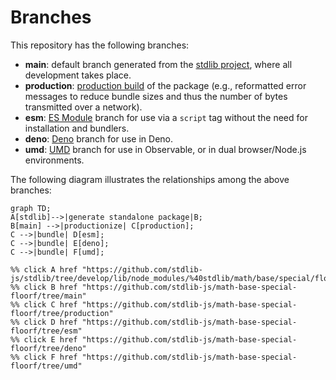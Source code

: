 <!--

@license Apache-2.0

Copyright (c) 2022 The Stdlib Authors.

Licensed under the Apache License, Version 2.0 (the "License");
you may not use this file except in compliance with the License.
You may obtain a copy of the License at

    http://www.apache.org/licenses/LICENSE-2.0

Unless required by applicable law or agreed to in writing, software
distributed under the License is distributed on an "AS IS" BASIS,
WITHOUT WARRANTIES OR CONDITIONS OF ANY KIND, either express or implied.
See the License for the specific language governing permissions and
limitations under the License.

-->

# Branches

This repository has the following branches:

-   **main**: default branch generated from the [stdlib project][stdlib-url], where all development takes place.
-   **production**: [production build][production-url] of the package (e.g., reformatted error messages to reduce bundle sizes and thus the number of bytes transmitted over a network).
-   **esm**: [ES Module][esm-url] branch for use via a `script` tag without the need for installation and bundlers.
-   **deno**: [Deno][deno-url] branch for use in Deno.
-   **umd**: [UMD][umd-url] branch for use in Observable, or in dual browser/Node.js environments.

The following diagram illustrates the relationships among the above branches:

```mermaid
graph TD;
A[stdlib]-->|generate standalone package|B;
B[main] -->|productionize| C[production];
C -->|bundle| D[esm];
C -->|bundle| E[deno];
C -->|bundle| F[umd];

%% click A href "https://github.com/stdlib-js/stdlib/tree/develop/lib/node_modules/%40stdlib/math/base/special/floorf"
%% click B href "https://github.com/stdlib-js/math-base-special-floorf/tree/main"
%% click C href "https://github.com/stdlib-js/math-base-special-floorf/tree/production"
%% click D href "https://github.com/stdlib-js/math-base-special-floorf/tree/esm"
%% click E href "https://github.com/stdlib-js/math-base-special-floorf/tree/deno"
%% click F href "https://github.com/stdlib-js/math-base-special-floorf/tree/umd"
```

[stdlib-url]: https://github.com/stdlib-js/stdlib/tree/develop/lib/node_modules/%40stdlib/math/base/special/floorf
[production-url]: https://github.com/stdlib-js/math-base-special-floorf/tree/production
[deno-url]: https://github.com/stdlib-js/math-base-special-floorf/tree/deno
[umd-url]: https://github.com/stdlib-js/math-base-special-floorf/tree/umd
[esm-url]: https://github.com/stdlib-js/math-base-special-floorf/tree/esm